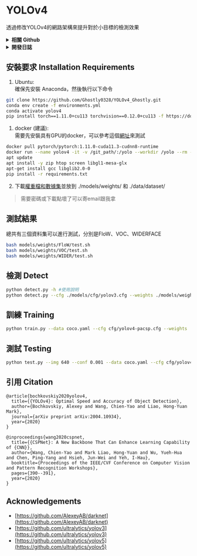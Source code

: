 # YOLOv4

透過修改YOLOv4的網路架構來提升對於小目標的檢測效果

<details><summary> <b>相關 Github</b> </summary>

* [YOLOv4_WongKinYiu on github](https://github.com/WongKinYiu/PyTorch_YOLOv4)

* [[ultralytics/yolov3]](https://github.com/ultralytics/yolov3)

* [[original Darknet implementation of YOLOv4]](https://github.com/AlexeyAB/darknet)

* [[ultralytics/yolov5 based PyTorch implementation of YOLOv4]](https://github.com/WongKinYiu/PyTorch_YOLOv4/tree/u5).

</details>

<details><summary> <b>開發日誌</b> </summary>

* `2022-06-28` - 分支並上傳
* `2023-08-09` - 上傳最後版本
* `2023-08-10` - 修改README.MD 
* `2023-08-12` - 簡化資料集路徑，添加docker操作教學

</details>

## 安裝要求 Installation Requirements

1. Ubuntu:  
確保先安裝 Anaconda，然後執行以下命令

```bash
git clone https://github.com/Ghostly0328/YOLOv4_Ghostly.git
conda env create -f environments.yml
conda activate yolov4
pip install torch==1.11.0+cu113 torchvision==0.12.0+cu113 -f https://download.pytorch.org/whl/torch_stable.html
```
1. docker (建議):  
需要先安裝具有GPU的docker，可以參考這個[網址](https://hackmd.io/@joshhu/Sy8MQetvS)來測試
```bash
docker pull pytorch/pytorch:1.11.0-cuda11.3-cudnn8-runtime
docker run --name yolov4 -it -v /git_path/:/yolo --workdir /yolo --rm --gpus 0 --shm-size=64g pytorch/pytorch:1.11.0-cuda11.3-cudnn8-runtime
apt update
apt install -y zip htop screen libgl1-mesa-glx
apt-get install gcc libglib2.0-0
pip install -r requirements.txt
```

2. 下載[權重檔和數據集](https://www.myqnapcloud.com/smartshare/75ge20j07p84o285u1vu7x7a_ebff2i5j62252n21r41ty655b781defg)並放到 ./models/weights/ 和 ./data/dataset/

> 需要密碼或下載點壞了可以寄email跟我拿

## 測試結果

總共有三個資料集可以進行測試，分別是FloW、VOC、WIDERFACE

```bash
bash models/weights/FloW/test.sh
bash models/weights/VOC/test.sh
bash models/weights/WIDER/test.sh
```

## 檢測 Detect

```bash
python detect.py -h #使用說明
python detect.py --cfg ./models/cfg/yolov3.cfg --weights ./models/weights/yolov3_320.weights --source ./data/samples/ 
```

## 訓練 Training

```bash
python train.py --data coco.yaml --cfg cfg/yolov4-pacsp.cfg --weights '' --name yolov4-pacsp
```

## 測試 Testing

```bash
python test.py --img 640 --conf 0.001 --data coco.yaml --cfg cfg/yolov4-pacsp.cfg --weights weights/yolov4-pacsp.pt
```

## 引用 Citation

```
@article{bochkovskiy2020yolov4,
  title={{YOLOv4}: Optimal Speed and Accuracy of Object Detection},
  author={Bochkovskiy, Alexey and Wang, Chien-Yao and Liao, Hong-Yuan Mark},
  journal={arXiv preprint arXiv:2004.10934},
  year={2020}
}
```

```
@inproceedings{wang2020cspnet,
  title={{CSPNet}: A New Backbone That Can Enhance Learning Capability of {CNN}},
  author={Wang, Chien-Yao and Mark Liao, Hong-Yuan and Wu, Yueh-Hua and Chen, Ping-Yang and Hsieh, Jun-Wei and Yeh, I-Hau},
  booktitle={Proceedings of the IEEE/CVF Conference on Computer Vision and Pattern Recognition Workshops},
  pages={390--391},
  year={2020}
}
```

## Acknowledgements

* [https://github.com/AlexeyAB/darknet](https://github.com/AlexeyAB/darknet)
* [https://github.com/ultralytics/yolov3](https://github.com/ultralytics/yolov3)
* [https://github.com/ultralytics/yolov5](https://github.com/ultralytics/yolov5)
